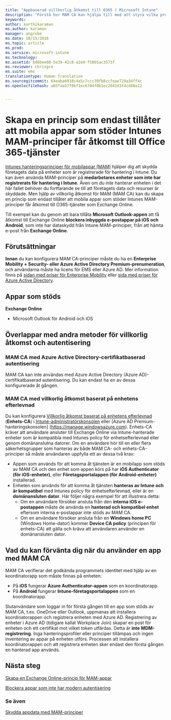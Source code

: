 ```yaml
---
title: "Appbaserad villkorlig åtkomst till 0365 | Microsoft Intune"
description: "Förstå hur MAM CA kan hjälpa till med att styra vilka program som har åtkomst till O365-tjänster."
keywords: 
author: karthikaraman
ms.author: karaman
manager: angrobe
ms.date: 10/15/2016
ms.topic: article
ms.prod: 
ms.service: microsoft-intune
ms.technology: 
ms.assetid: bd6bee60-5e39-42c8-a2e9-f5865ac3573f
ms.reviewer: chrisgre
ms.suite: ems
translationtype: Human Translation
ms.sourcegitcommit: 64eaba6918c4a5c7ccc39fb8ccfeae729a34ff4c
ms.openlocfilehash: a03faa57f9bf1ec6784f0b1ec2d41d3f4cd88a12


---
```


# Skapa en princip som endast tillåter att mobila appar som stöder Intunes MAM-principer får åtkomst till Office 365-tjänster
[Intunes hanteringsprinciper för mobilappar (MAM)](protect-apps-and-data-with-microsoft-intune.md) hjälper dig att skydda företagets data på enheter som är registrerade för hantering i Intune. Du kan även använda MAM-principer på **medarbetares enheter som inte har registrerats för hantering i Intune**.  Även om du inte hanterar enheten i det här fallet behöver du fortfarande se till att företagets data och resurser är skyddade. Men hjälp av villkorlig åtkomst för MAM (MAM CA) kan du skapa en princip som endast tillåter att mobila appar som stöder Intunes MAM-principer får åtkomst till O365-tjänster som Exchange Online.

Till exempel kan du genom att bara tillåta **Microsoft Outlook-appen** att få åtkomst till Exchange Online **blockera inbyggda e-postappar på iOS och Android**, som inte har dataskydd från Intune MAM-principer, från att hämta e-post från **Exchange Online**.

## Förutsättningar
**Innan** du kan konfigurera MAM CA-principer måste du ha en **Enterprise Mobility + Security- eller Azure Active Directory Premium-prenumeration**, och användarna måste ha licens för EMS eller Azure AD. Mer information finns på [sidan med priser för Enterprise Mobility](https://www.microsoft.com/en-us/cloud-platform/enterprise-mobility-pricing) eller [sida med priser för Azure Active Directory](https://azure.microsoft.com/en-us/pricing/details/active-directory/).


## Appar som stöds
**Exchange Online**
* Microsoft Outlook för Android och iOS

## Överlappar med andra metoder för villkorlig åtkomst och autentisering
### MAM CA med Azure Active Directory-certifikatbaserad autentisering

MAM CA kan inte användas med Azure Active Directory (Azure AD)-certifikatbaserad autentisering. Du kan endast ha en av dessa konfigurerade åt gången.
### MAM CA med villkorlig åtkomst baserat på enhetens efterlevnad  

Du kan konfigurera [Villkorlig åtkomst baserat på enhetens efterlevnad](restrict-access-to-email-and-o365-services-with-microsoft-intune.md) (**Enhets-CA**) i [Intune-administratörskonsolen](https://manage.microsoft.com) eller [Azure AD Premium-hanteringskonsolen] (https://manage.windowsazure.com). Enhets-CA kräver att användare ansluter till Exchange Online via Intune-hanterade enheter som är kompatibla med Intunes policy för enhetsefterlevnad eller genom domänanslutna datorer.  Om en användare hör till en eller flera säkerhetsgrupper som hanteras av både MAM CA- och enhets-CA-principer så måste användaren uppfylla ett av dessa två krav:
* Appen som används för att komma åt tjänsten är en mobilapp som stöds av MAM CA och den enhet som appen körs på har **iOS Authenticator (för iOS-enheter)**, eller **Företagsportalappen (för Android-enheter)** installerad.
* Enheten som används för att komma åt tjänsten **hanteras av Intune och är kompatibel** med Intunes policy för enhetsefterlevnad, eller är en **domänansluten dator**.  Här följer några exempel för att illustrera detta:
  * Om en användare försöker ansluta från den **interna iOS e-postappen** måste de använda en **hanterad och kompatibel enhet** eftersom interna e-postappar inte stöds av MAM CA.
  * Om en användare försöker ansluta från en **Windows home PC** (Windows Home-dator) kommer **Device CA policy** (principen för enhets-CA) att gälla och kräva att användaren använder en domänansluten dator.


## Vad du kan förvänta dig när du använder en app med MAM CA
MAM CA verifierar det godkända programmets identitet med hjälp av en koordinatorapp som måste finnas på enheten:
*  På **iOS** fungerar **Azure Authenticator-appen** som en koordinatorapp.
* På **Android** fungerar **Intune-företagsportalappen** som en koordinatorapp. 

Slutanvändare som loggar in för första gången till en app som stöds av MAM CA, t.ex. OneDrive eller Outlook, uppmanas att installera koordinatorappen och registrera enheten med Azure AD. Registrering av enheter i Azure AD (tidigare kallat Workplace Join) skapar en post för enheten och ett certifikat mot vilket token utfärdas.  Detta är **inte** **MDM-registrering**. Inga hanteringsprofiler eller principer tillämpas och ingen inventering av appar på enheten utförs.  Processen att installera koordinatorappen och att registrera enheten sker endast den första gången en hanterad app används.


## Nästa steg
[Skapa en Exchange Online-princip för MAM-appar](mam-ca-for-exchange-online.md)

[Blockera appar som inte har modern autentisering](block-apps-with-no-modern-authentication.md)

### Se även

[Skydda appdata med MAM-principer](protect-app-data-using-mobile-app-management-policies-with-microsoft-intune.md)



<!--HONumber=Oct16_HO2-->


